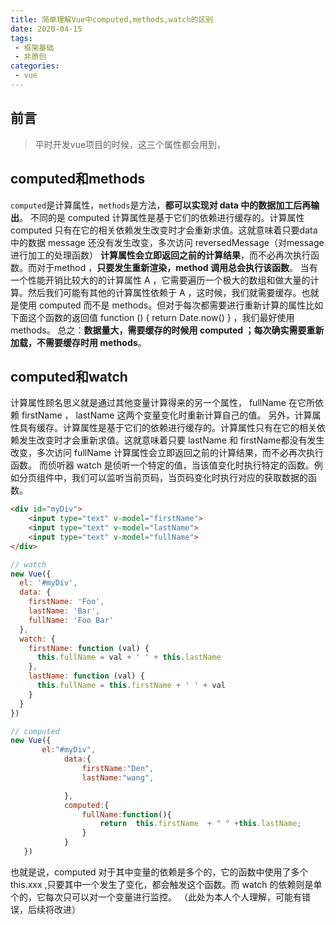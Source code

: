 ```yaml
---
title: 简单理解Vue中computed,methods,watch的区别
date: 2020-04-15
tags:
 - 框架基础  
 - 非原创     
categories: 
 - vue
---
```


## 前言

> 平时开发vue项目的时候，这三个属性都会用到，
>

## computed和methods
`computed`是计算属性，`methods`是方法，**都可以实现对 data 中的数据加工后再输出**。
不同的是 computed 计算属性是基于它们的依赖进行缓存的。计算属性 computed 只有在它的相关依赖发生改变时才会重新求值。这就意味着只要data 中的数据 message 还没有发生改变，多次访问 reversedMessage（对message 进行加工的处理函数） **计算属性会立即返回之前的计算结果**，而不必再次执行函数。而对于method ，**只要发生重新渲染，method 调用总会执行该函数**。
当有一个性能开销比较大的的计算属性 A ，它需要遍历一个极大的数组和做大量的计算。然后我们可能有其他的计算属性依赖于 A ，这时候，我们就需要缓存。也就是使用 computed 而不是 methods。但对于每次都需要进行重新计算的属性比如下面这个函数的返回值 function () { return Date.now() } ，我们最好使用 methods。
总之：**数据量大，需要缓存的时候用 computed ；每次确实需要重新加载，不需要缓存时用 methods**。
## computed和watch
计算属性顾名思义就是通过其他变量计算得来的另一个属性， fullName 在它所依赖 firstName ， lastName 这两个变量变化时重新计算自己的值。
另外，计算属性具有缓存。计算属性是基于它们的依赖进行缓存的。计算属性只有在它的相关依赖发生改变时才会重新求值。这就意味着只要 lastName 和 firstName都没有发生改变，多次访问 fullName 计算属性会立即返回之前的计算结果，而不必再次执行函数。
而侦听器 watch 是侦听一个特定的值，当该值变化时执行特定的函数。例如分页组件中，我们可以监听当前页码，当页码变化时执行对应的获取数据的函数。
```html
<div id="myDiv">
    <input type="text" v-model="firstName">
    <input type="text" v-model="lastName">
    <input type="text" v-model="fullName">
</div>
```
```js
// watch
new Vue({
  el: '#myDiv',
  data: {
    firstName: 'Foo',
    lastName: 'Bar',
    fullName: 'Foo Bar'
  },
  watch: {
    firstName: function (val) {
      this.fullName = val + ' ' + this.lastName
    },
    lastName: function (val) {
      this.fullName = this.firstName + ' ' + val
    }
  }
})
```
```js
// computed
new Vue({
       el:"#myDiv",
            data:{
                firstName:"Den",
                lastName:"wang",

            },
            computed:{
                fullName:function(){
                    return  this.firstName  + " " +this.lastName;
                }
            }
   })
```

也就是说，computed 对于其中变量的依赖是多个的，它的函数中使用了多个 this.xxx ,只要其中一个发生了变化，都会触发这个函数。而 watch 的依赖则是单个的，它每次只可以对一个变量进行监控。 （此处为本人个人理解，可能有错误，后续将改进）
